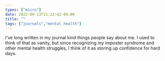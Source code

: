 ```yaml
---
types: ["micro"]
date: 2022-09-13T11:22:42-04:00
title: ""
tags: ["journals","mental health"]
---
```

I've long written in my journal kind things people say about me. I used to think of that as vanity, but since recognizing my imposter syndrome and other mental health struggles, I think of it as storing up confidence for hard days.
